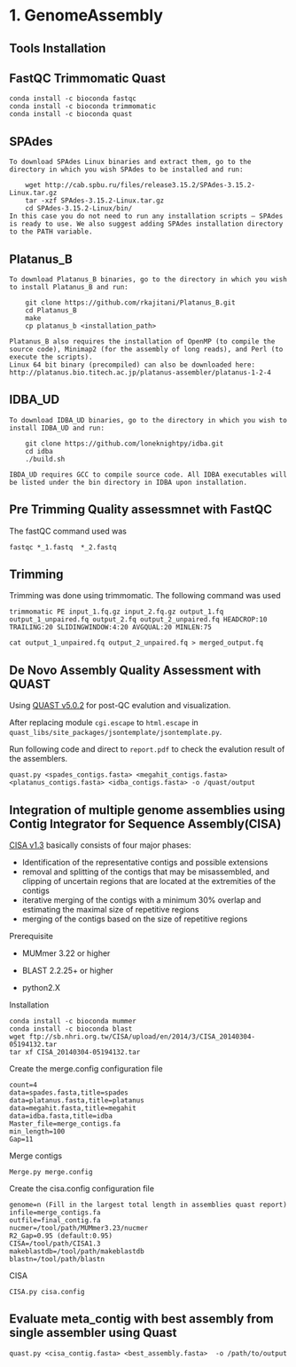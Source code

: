 # 1. GenomeAssembly

## Tools Installation

## FastQC Trimmomatic Quast
```
conda install -c bioconda fastqc
conda install -c bioconda trimmomatic
conda install -c bioconda quast
```
## SPAdes
```
To download SPAdes Linux binaries and extract them, go to the directory in which you wish SPAdes to be installed and run:

    wget http://cab.spbu.ru/files/release3.15.2/SPAdes-3.15.2-Linux.tar.gz
    tar -xzf SPAdes-3.15.2-Linux.tar.gz
    cd SPAdes-3.15.2-Linux/bin/
In this case you do not need to run any installation scripts – SPAdes is ready to use. We also suggest adding SPAdes installation directory to the PATH variable.
```
## Platanus_B
```
To download Platanus_B binaries, go to the directory in which you wish to install Platanus_B and run:

    git clone https://github.com/rkajitani/Platanus_B.git
    cd Platanus_B
    make
    cp platanus_b <installation_path>

Platanus_B also requires the installation of OpenMP (to compile the source code), Minimap2 (for the assembly of long reads), and Perl (to execute the scripts).
Linux 64 bit binary (precompiled) can also be downloaded here: http://platanus.bio.titech.ac.jp/platanus-assembler/platanus-1-2-4
```
## IDBA_UD
```
To download IDBA_UD binaries, go to the directory in which you wish to install IDBA_UD and run:

    git clone https://github.com/loneknightpy/idba.git
    cd idba
    ./build.sh

IBDA_UD requires GCC to compile source code. All IDBA executables will be listed under the bin directory in IDBA upon installation. 
```

## Pre Trimming Quality assessmnet with FastQC
The fastQC command used was
```
fastqc *_1.fastq  *_2.fastq
```
## Trimming
Trimming was done using trimmomatic. The following command was used
```
trimmomatic PE input_1.fq.gz input_2.fq.gz output_1.fq output_1_unpaired.fq output_2.fq output_2_unpaired.fq HEADCROP:10 TRAILING:20 SLIDINGWINDOW:4:20 AVGQUAL:20 MINLEN:75

cat output_1_unpaired.fq output_2_unpaired.fq > merged_output.fq
```


## De Novo Assembly Quality Assessment with QUAST
Using [QUAST v5.0.2](http://quast.sourceforge.net/install.html) for post-QC evalution and visualization. 

After replacing module ```cgi.escape``` to ```html.escape``` in ``` quast_libs/site_packages/jsontemplate/jsontemplate.py ```.

Run following code and direct to ```report.pdf``` to check the evalution result of the assemblers.
```
quast.py <spades_contigs.fasta> <megahit_contigs.fasta> <platanus_contigs.fasta> <idba_contigs.fasta> -o /quast/output
```
## Integration of multiple genome assemblies using Contig Integrator for Sequence Assembly(CISA)
[CISA v1.3](http://sb.nhri.org.tw/CISA/en/CISA) basically consists of four major phases:
* Identification of the representative contigs and possible extensions
* removal and splitting of the contigs that may be misassembled, and clipping of uncertain regions that are located at the extremities of the contigs
* iterative merging of the contigs with a minimum 30% overlap and estimating the maximal size of repetitive regions
* merging of the contigs based on the size of repetitive regions

Prerequisite

* MUMmer 3.22 or higher

* BLAST 2.2.25+ or higher

* python2.X

Installation
```
conda install -c bioconda mummer
conda install -c bioconda blast
wget ftp://sb.nhri.org.tw/CISA/upload/en/2014/3/CISA_20140304-05194132.tar
tar xf CISA_20140304-05194132.tar
```

Create the merge.config configuration file
```
count=4 
data=spades.fasta,title=spades
data=platanus.fasta,title=platanus
data=megahit.fasta,title=megahit
data=idba.fasta,title=idba
Master_file=merge_contigs.fa
min_length=100
Gap=11
```
Merge contigs
```
Merge.py merge.config
```
Create the cisa.config configuration file
```
genome=n (Fill in the largest total length in assemblies quast report)
infile=merge_contigs.fa
outfile=final_contig.fa
nucmer=/tool/path/MUMmer3.23/nucmer
R2_Gap=0.95 (default:0.95)
CISA=/tool/path/CISA1.3
makeblastdb=/tool/path/makeblastdb
blastn=/tool/path/blastn
```
CISA
```
CISA.py cisa.config
```
## Evaluate meta_contig with best assembly from single assembler using Quast
```
quast.py <cisa_contig.fasta> <best_assembly.fasta>  -o /path/to/output
```

